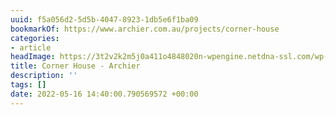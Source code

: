 ```yaml
---
uuid: f5a056d2-5d5b-4047-8923-1db5e6f1ba09
bookmarkOf: https://www.archier.com.au/projects/corner-house
categories:
- article
headImage: https://3t2v2k2m5j0a411o4848020n-wpengine.netdna-ssl.com/wp-content/uploads/08_RGardiner1463c.jpg
title: Corner House - Archier
description: ''
tags: []
date: 2022-05-16 14:40:00.790569572 +00:00
---
```

